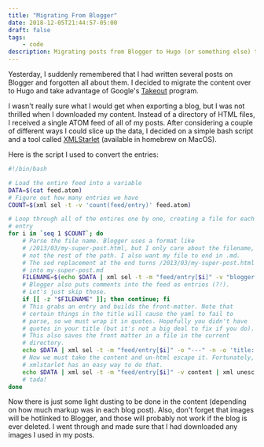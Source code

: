 ```yaml
---
title: "Migrating From Blogger"
date: 2018-12-05T21:44:57-05:00
draft: false
tags:
    - code
description: Migrating posts from Blogger to Hugo (or something else) turned out to not be as horrible as I first thought.
---
```


Yesterday, I suddenly remembered that I had written several posts on Blogger and forgotten all about them. I decided to migrate the content over to Hugo and take advantage of Google's [Takeout][0] program.

I wasn't really sure what I would get when exporting a blog, but I was not thrilled when I downloaded my content. Instead of a directory of HTML files, I received a single ATOM feed of all of my posts. After considering a couple of different ways I could slice up the data, I decided on a simple bash script and a tool called [XMLStarlet][1] (available in homebrew on MacOS).

Here is the script I used to convert the entries:

```bash
#!/bin/bash

# Load the entire feed into a variable
DATA=$(cat feed.atom)
# Figure out how many entries we have
COUNT=$(xml sel -t -v 'count(feed/entry)' feed.atom)

# Loop through all of the entires one by one, creating a file for each
# entry
for i in `seq 1 $COUNT`; do
    # Parse the file name. Blogger uses a format like 
    # /2013/03/my-super-post.html, but I only care about the filename,
    # not the rest of the path. I also want my file to end in .md.
    # The sed replacement at the end turns /2013/03/my-super-post.html
    # into my-super-post.md
    FILENAME=$(echo $DATA | xml sel -t -m "feed/entry[$i]" -v "blogger:filename" | sed "s|.*/||; s/\.html$/.md/")
    # Blogger also puts comments into the feed as entries (?!).
    # Let's just skip those.
    if [[ -z "$FILENAME" ]]; then continue; fi
    # This grabs an entry and builds the front-matter. Note that
    # certain things in the title will cause the yaml to fail to
    # parse, so we must wrap it in quotes. Hopefully you didn't have
    # quotes in your title (but it's not a big deal to fix if you do).
    # This also saves the front matter in a file in the current
    # directory.
    echo $DATA | xml sel -t -m "feed/entry[$i]" -o "---" -n -o 'title: "' -v title -o '"' -n -o "date: " -v published -n -o "draft: false" -n -o '---' -n -n > $FILENAME
    # Now we must take the content and un-html escape it. Fortunately,
    # xmlstarlet has an easy way to do that.
    echo $DATA | xml sel -t -m "feed/entry[$i]" -v content | xml unesc >> $FILENAME
    # tada!
done
```

Now there is just some light dusting to be done in the content (depending on how much markup was in each blog post). Also, don't forget that images will be hotlinked to Blogger, and those will probably not work if the blog is ever deleted. I went through and made sure that I had downloaded any images I used in my posts.

[0]: https://takeout.google.com/
[1]: http://xmlstar.sourceforge.net/overview.php